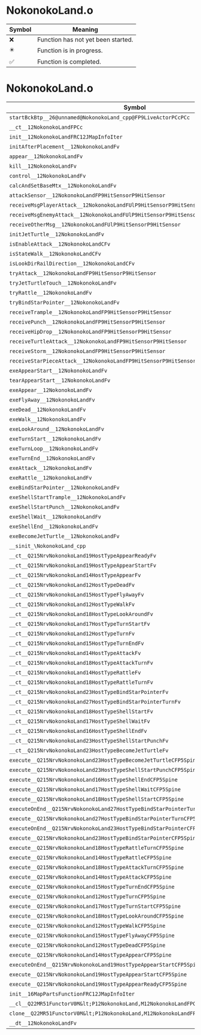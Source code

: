 # NokonokoLand.o
| Symbol | Meaning 
| ------------- | ------------- 
| :x: | Function has not yet been started. 
| :eight_pointed_black_star: | Function is in progress. 
| :white_check_mark: | Function is completed. 


# NokonokoLand.o
| Symbol | Decompiled? |
| ------------- | ------------- |
| `startBckBtp__26@unnamed@NokonokoLand_cpp@FP9LiveActorPCcPCc` | :x: |
| `__ct__12NokonokoLandFPCc` | :x: |
| `init__12NokonokoLandFRC12JMapInfoIter` | :x: |
| `initAfterPlacement__12NokonokoLandFv` | :x: |
| `appear__12NokonokoLandFv` | :x: |
| `kill__12NokonokoLandFv` | :x: |
| `control__12NokonokoLandFv` | :x: |
| `calcAndSetBaseMtx__12NokonokoLandFv` | :x: |
| `attackSensor__12NokonokoLandFP9HitSensorP9HitSensor` | :x: |
| `receiveMsgPlayerAttack__12NokonokoLandFUlP9HitSensorP9HitSensor` | :x: |
| `receiveMsgEnemyAttack__12NokonokoLandFUlP9HitSensorP9HitSensor` | :x: |
| `receiveOtherMsg__12NokonokoLandFUlP9HitSensorP9HitSensor` | :x: |
| `initJetTurtle__12NokonokoLandFv` | :x: |
| `isEnableAttack__12NokonokoLandCFv` | :x: |
| `isStateWalk__12NokonokoLandCFv` | :x: |
| `isLookDirRailDirection__12NokonokoLandCFv` | :x: |
| `tryAttack__12NokonokoLandFP9HitSensorP9HitSensor` | :x: |
| `tryJetTurtleTouch__12NokonokoLandFv` | :x: |
| `tryRattle__12NokonokoLandFv` | :x: |
| `tryBindStarPointer__12NokonokoLandFv` | :x: |
| `receiveTrample__12NokonokoLandFP9HitSensorP9HitSensor` | :x: |
| `receivePunch__12NokonokoLandFP9HitSensorP9HitSensor` | :x: |
| `receiveHipDrop__12NokonokoLandFP9HitSensorP9HitSensor` | :x: |
| `receiveTurtleAttack__12NokonokoLandFP9HitSensorP9HitSensor` | :x: |
| `receiveStorm__12NokonokoLandFP9HitSensorP9HitSensor` | :x: |
| `receiveStarPieceAttack__12NokonokoLandFP9HitSensorP9HitSensor` | :x: |
| `exeAppearStart__12NokonokoLandFv` | :x: |
| `tearAppearStart__12NokonokoLandFv` | :x: |
| `exeAppear__12NokonokoLandFv` | :x: |
| `exeFlyAway__12NokonokoLandFv` | :x: |
| `exeDead__12NokonokoLandFv` | :x: |
| `exeWalk__12NokonokoLandFv` | :x: |
| `exeLookAround__12NokonokoLandFv` | :x: |
| `exeTurnStart__12NokonokoLandFv` | :x: |
| `exeTurnLoop__12NokonokoLandFv` | :x: |
| `exeTurnEnd__12NokonokoLandFv` | :x: |
| `exeAttack__12NokonokoLandFv` | :x: |
| `exeRattle__12NokonokoLandFv` | :x: |
| `exeBindStarPointer__12NokonokoLandFv` | :x: |
| `exeShellStartTrample__12NokonokoLandFv` | :x: |
| `exeShellStartPunch__12NokonokoLandFv` | :x: |
| `exeShellWait__12NokonokoLandFv` | :x: |
| `exeShellEnd__12NokonokoLandFv` | :x: |
| `exeBecomeJetTurtle__12NokonokoLandFv` | :x: |
| `__sinit_\NokonokoLand_cpp` | :x: |
| `__ct__Q215NrvNokonokoLand19HostTypeAppearReadyFv` | :x: |
| `__ct__Q215NrvNokonokoLand19HostTypeAppearStartFv` | :x: |
| `__ct__Q215NrvNokonokoLand14HostTypeAppearFv` | :x: |
| `__ct__Q215NrvNokonokoLand12HostTypeDeadFv` | :x: |
| `__ct__Q215NrvNokonokoLand15HostTypeFlyAwayFv` | :x: |
| `__ct__Q215NrvNokonokoLand12HostTypeWalkFv` | :x: |
| `__ct__Q215NrvNokonokoLand18HostTypeLookAroundFv` | :x: |
| `__ct__Q215NrvNokonokoLand17HostTypeTurnStartFv` | :x: |
| `__ct__Q215NrvNokonokoLand12HostTypeTurnFv` | :x: |
| `__ct__Q215NrvNokonokoLand15HostTypeTurnEndFv` | :x: |
| `__ct__Q215NrvNokonokoLand14HostTypeAttackFv` | :x: |
| `__ct__Q215NrvNokonokoLand18HostTypeAttackTurnFv` | :x: |
| `__ct__Q215NrvNokonokoLand14HostTypeRattleFv` | :x: |
| `__ct__Q215NrvNokonokoLand18HostTypeRattleTurnFv` | :x: |
| `__ct__Q215NrvNokonokoLand23HostTypeBindStarPointerFv` | :x: |
| `__ct__Q215NrvNokonokoLand27HostTypeBindStarPointerTurnFv` | :x: |
| `__ct__Q215NrvNokonokoLand18HostTypeShellStartFv` | :x: |
| `__ct__Q215NrvNokonokoLand17HostTypeShellWaitFv` | :x: |
| `__ct__Q215NrvNokonokoLand16HostTypeShellEndFv` | :x: |
| `__ct__Q215NrvNokonokoLand23HostTypeShellStartPunchFv` | :x: |
| `__ct__Q215NrvNokonokoLand23HostTypeBecomeJetTurtleFv` | :x: |
| `execute__Q215NrvNokonokoLand23HostTypeBecomeJetTurtleCFP5Spine` | :x: |
| `execute__Q215NrvNokonokoLand23HostTypeShellStartPunchCFP5Spine` | :x: |
| `execute__Q215NrvNokonokoLand16HostTypeShellEndCFP5Spine` | :x: |
| `execute__Q215NrvNokonokoLand17HostTypeShellWaitCFP5Spine` | :x: |
| `execute__Q215NrvNokonokoLand18HostTypeShellStartCFP5Spine` | :x: |
| `executeOnEnd__Q215NrvNokonokoLand27HostTypeBindStarPointerTurnCFP5Spine` | :x: |
| `execute__Q215NrvNokonokoLand27HostTypeBindStarPointerTurnCFP5Spine` | :x: |
| `executeOnEnd__Q215NrvNokonokoLand23HostTypeBindStarPointerCFP5Spine` | :x: |
| `execute__Q215NrvNokonokoLand23HostTypeBindStarPointerCFP5Spine` | :x: |
| `execute__Q215NrvNokonokoLand18HostTypeRattleTurnCFP5Spine` | :x: |
| `execute__Q215NrvNokonokoLand14HostTypeRattleCFP5Spine` | :x: |
| `execute__Q215NrvNokonokoLand18HostTypeAttackTurnCFP5Spine` | :x: |
| `execute__Q215NrvNokonokoLand14HostTypeAttackCFP5Spine` | :x: |
| `execute__Q215NrvNokonokoLand15HostTypeTurnEndCFP5Spine` | :x: |
| `execute__Q215NrvNokonokoLand12HostTypeTurnCFP5Spine` | :x: |
| `execute__Q215NrvNokonokoLand17HostTypeTurnStartCFP5Spine` | :x: |
| `execute__Q215NrvNokonokoLand18HostTypeLookAroundCFP5Spine` | :x: |
| `execute__Q215NrvNokonokoLand12HostTypeWalkCFP5Spine` | :x: |
| `execute__Q215NrvNokonokoLand15HostTypeFlyAwayCFP5Spine` | :x: |
| `execute__Q215NrvNokonokoLand12HostTypeDeadCFP5Spine` | :x: |
| `execute__Q215NrvNokonokoLand14HostTypeAppearCFP5Spine` | :x: |
| `executeOnEnd__Q215NrvNokonokoLand19HostTypeAppearStartCFP5Spine` | :x: |
| `execute__Q215NrvNokonokoLand19HostTypeAppearStartCFP5Spine` | :x: |
| `execute__Q215NrvNokonokoLand19HostTypeAppearReadyCFP5Spine` | :x: |
| `init__16MapPartsFunctionFRC12JMapInfoIter` | :x: |
| `__cl__Q22MR51FunctorV0M&lt;P12NokonokoLand,M12NokonokoLandFPCvPv_v&gt;CFv` | :x: |
| `clone__Q22MR51FunctorV0M&lt;P12NokonokoLand,M12NokonokoLandFPCvPv_v&gt;CFP7JKRHeap` | :x: |
| `__dt__12NokonokoLandFv` | :x: |
